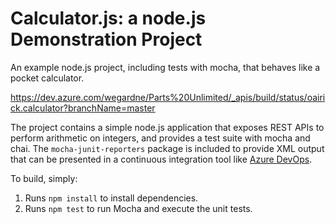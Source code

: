 Calculator.js: a node.js Demonstration Project
==============================================
An example node.js project, including tests with mocha, that behaves like
a pocket calculator.

https://dev.azure.com/wegardne/Parts%20Unlimited/_apis/build/status/oairick.calculator?branchName=master

The project contains a simple node.js application that exposes REST APIs
to perform arithmetic on integers, and provides a test suite with mocha
and chai.  The `mocha-junit-reporters` package is included to provide XML
output that can be presented in a continuous integration tool like
[Azure DevOps](https://azure.com/devops).

To build, simply:

1. Runs `npm install` to install dependencies.
2. Runs `npm test` to run Mocha and execute the unit tests.


